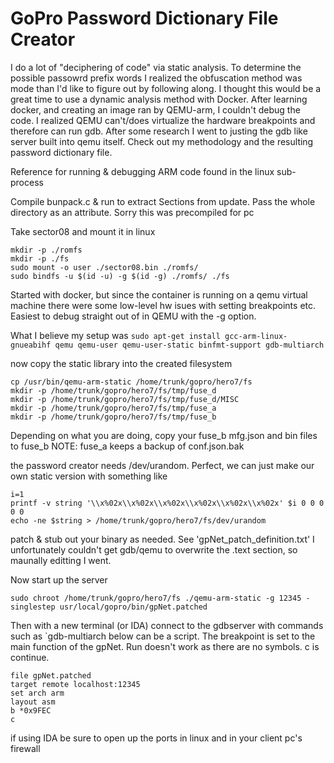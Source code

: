 # GoPro Password Dictionary File Creator

I do a lot of "deciphering of code" via static analysis. To determine the possible passowrd prefix words I realized the obfuscation method was mode than I'd like to figure out by following along. I thought this would be a great time to use a dynamic analysis method with Docker. After learning docker, and creating an image ran by QEMU-arm, I couldn't debug the code. I realized QEMU can't/does virtualize the hardware breakpoints and therefore can run gdb. After some research I went to justing the gdb like server built into qemu itself. Check out my methodology and the resulting password dictionary file. 

Reference for running & debugging ARM code found in the linux sub-process

Compile bunpack.c & run to extract Sections from update. Pass the whole directory as an attribute. Sorry this was precompiled for pc

Take sector08 and mount it in linux 
```
mkdir -p ./romfs
mkdir -p ./fs
sudo mount -o user ./sector08.bin ./romfs/
sudo bindfs -u $(id -u) -g $(id -g) ./romfs/ ./fs
```

Started with docker, but since the container is running on a qemu virtual machine there were some low-level hw isues with setting breakpoints etc. 
Easiest to debug straight out of in QEMU with the -g option. 

What I believe my setup was 
`sudo apt-get install gcc-arm-linux-gnueabihf qemu qemu-user qemu-user-static binfmt-support gdb-multiarch`

now copy the static library into the created filesystem
```
cp /usr/bin/qemu-arm-static /home/trunk/gopro/hero7/fs
mkdir -p /home/trunk/gopro/hero7/fs/tmp/fuse_d
mkdir -p /home/trunk/gopro/hero7/fs/tmp/fuse_d/MISC
mkdir -p /home/trunk/gopro/hero7/fs/tmp/fuse_a
mkdir -p /home/trunk/gopro/hero7/fs/tmp/fuse_b
```

Depending on what you are doing, copy your fuse_b mfg.json and bin files to fuse_b
NOTE: fuse_a keeps a backup of conf.json.bak

the password creator needs /dev/urandom. Perfect, we can just make our own static version with something like
```
i=1
printf -v string '\\x%02x\\x%02x\\x%02x\\x%02x\\x%02x\\x%02x' $i 0 0 0 0 0
echo -ne $string > /home/trunk/gopro/hero7/fs/dev/urandom
```

patch & stub out your binary as needed. See 'gpNet_patch_definition.txt' I unfortunately couldn't get gdb/qemu to overwrite the .text section, so maunally editting I went.

Now start up the server
```
sudo chroot /home/trunk/gopro/hero7/fs ./qemu-arm-static -g 12345 -singlestep usr/local/gopro/bin/gpNet.patched
```

Then with a new terminal (or IDA) connect to the gdbserver with commands such as
`gdb-multiarch 
below can be a script. The breakpoint is set to the main function of the gpNet. Run doesn't work as there are no symbols. c is continue.
```
file gpNet.patched
target remote localhost:12345
set arch arm
layout asm
b *0x9FEC
c
```

if using IDA be sure to open up the ports in linux and in your client pc's firewall
